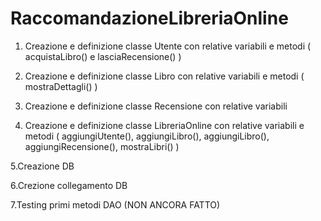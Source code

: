 # RaccomandazioneLibreriaOnline
 
1. Creazione e definizione classe Utente con relative variabili e metodi ( acquistaLibro() e lasciaRecensione() )

2. Creazione e definizione classe Libro con relative variabili e metodi ( mostraDettagli() )

3. Creazione e definizione classe Recensione con relative variabili

4. Creazione e definizione classe LibreriaOnline con relative variabili e metodi ( aggiungiUtente(), aggiungiLibro(), aggiungiLibro(), aggiungiRecensione(), mostraLibri() )

5.Creazione DB

6.Crezione collegamento DB

7.Testing primi metodi DAO (NON ANCORA FATTO)
